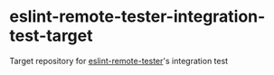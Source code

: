 # eslint-remote-tester-integration-test-target

Target repository for [eslint-remote-tester](https://github.com/AriPerkkio/eslint-remote-tester)'s integration test
